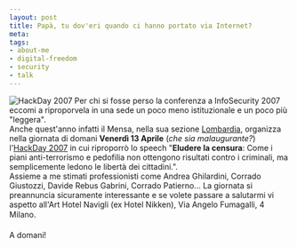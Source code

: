 ```yaml
--- 
layout: post
title: Papà, tu dov'eri quando ci hanno portato via Internet?
meta: 
tags: 
- about-me
- digital-freedom
- security
- talk
---
```

![HackDay 2007](http://fast.mgpf.it/20070412_hackday.thumbnail.gif)
Per chi si fosse perso la conferenza a InfoSecurity 2007 eccomi a riproporvela in una sede un poco meno istituzionale e un poco più "leggera".  
Anche quest'anno infatti il Mensa, nella sua sezione [Lombardia](http://lombardia.mensa.it), organizza nella giornata di domani **Venerdì 13 Aprile** (*che sia malaugurante?*) l'[HackDay 2007](http://lombardia.mensa.it/hackday.htm) in cui riproporrò lo speech "**Eludere la censura**: Come i piani anti-terrorismo e pedofilia non ottengono risultati contro i criminali, ma semplicemente ledono le libertà dei cittadini.".  
Assieme a me stimati professionisti come Andrea Ghilardini, Corrado Giustozzi, Davide Rebus Gabrini, Corrado Patierno... La giornata si preannuncia sicuramente interessante e se volete passare a salutarmi vi aspetto all'Art Hotel Navigli (ex Hotel Nikken), Via Angelo Fumagalli, 4  Milano.  
  
A domani! 
